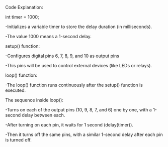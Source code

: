 Code Explanation:

int timer = 1000;

  -Initializes a variable timer to store the delay duration (in milliseconds). 
  
  -The value 1000 means a 1-second delay.


setup() function:

   -Configures digital pins 6, 7, 8, 9, and 10 as output pins
 
   -This pins will be used to control external devices (like LEDs or relays).


loop() function:

   -The loop() function runs continuously after the setup() function is executed.
    

The sequence inside loop():

   -Turns on each of the output pins (10, 9, 8, 7, and 6) one by one, with a 1-second delay between each.
  
   -After turning on each pin, it waits for 1 second (delay(timer)).
  
   -Then it turns off the same pins, with a similar 1-second delay after each pin is turned off.
